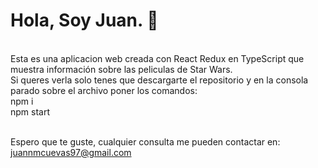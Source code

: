 <h1>Hola, Soy Juan. 👋</h1><br/>
Esta es una aplicacion web creada con React Redux en TypeScript que muestra información sobre las peliculas de Star Wars.<br/>
Si queres verla solo tenes que descargarte el repositorio y en la consola parado sobre el archivo poner los comandos:<br/>
npm i<br/>
npm start<br/><br/>

Espero que te guste, cualquier consulta me pueden contactar en: juannmcuevas97@gmail.com

